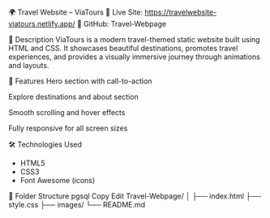 🌍 Travel Website – ViaTours
🔗 Live Site: https://travelwebsite-viatours.netlify.app/
📂 GitHub: Travel-Webpage

📌 Description
ViaTours is a modern travel-themed static website built using HTML and CSS. It showcases beautiful destinations, promotes travel experiences, and provides a visually immersive journey through animations and layouts.

🚀 Features
Hero section with call-to-action

Explore destinations and about section

Smooth scrolling and hover effects

Fully responsive for all screen sizes

🛠️ Technologies Used
- HTML5
- CSS3
- Font Awesome (icons)

📁 Folder Structure
pgsql
Copy
Edit
Travel-Webpage/
│
├── index.html
├── style.css
├── images/
└── README.md
